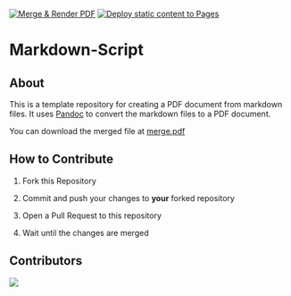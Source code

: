 [![Merge & Render PDF](https://github.com/ManuelLerchner/markdown-script/actions/workflows/render.yml/badge.svg)](https://github.com/ManuelLerchner/subject/actions/workflows/render.yml)
[![Deploy static content to Pages](https://github.com/ManuelLerchner/markdown-script/actions/workflows/static.yml/badge.svg)](https://github.com/ManuelLerchner/subject/actions/workflows/static.yml)

# Markdown-Script

## About

This is a template repository for creating a PDF document from markdown files. It uses [Pandoc](https://pandoc.org/) to convert the markdown files to a PDF document.

You can download the merged file at [merge.pdf](https://manuellerchner.github.io/markdown-script/merge.pdf)

## How to Contribute

1. Fork this Repository

2. Commit and push your changes to **your** forked repository

3. Open a Pull Request to this repository

4. Wait until the changes are merged

## Contributors

<a href="https://github.com/ManuelLerchner/markdown-script/graphs/contributors">
  <img src="https://contrib.rocks/image?repo=ManuelLerchner/markdown-script" />
</a>
